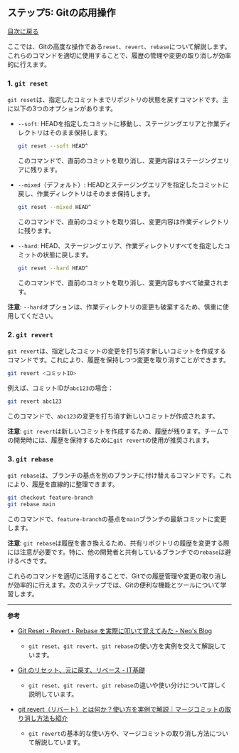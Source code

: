## ステップ5: Gitの応用操作

[目次に戻る](git学習目次.md)

ここでは、Gitの高度な操作である`reset`、`revert`、`rebase`について解説します。これらのコマンドを適切に使用することで、履歴の管理や変更の取り消しが効率的に行えます。

### 1. `git reset`

`git reset`は、指定したコミットまでリポジトリの状態を戻すコマンドです。主に以下の3つのオプションがあります。

- `--soft`: HEADを指定したコミットに移動し、ステージングエリアと作業ディレクトリはそのまま保持します。

  ```bash
  git reset --soft HEAD^
  ```

  このコマンドで、直前のコミットを取り消し、変更内容はステージングエリアに残ります。 

- `--mixed`（デフォルト）: HEADとステージングエリアを指定したコミットに戻し、作業ディレクトリはそのまま保持します。

  ```bash
  git reset --mixed HEAD^
  ```

  このコマンドで、直前のコミットを取り消し、変更内容は作業ディレクトリに残ります。 

- `--hard`: HEAD、ステージングエリア、作業ディレクトリすべてを指定したコミットの状態に戻します。

  ```bash
  git reset --hard HEAD^
  ```

  このコマンドで、直前のコミットを取り消し、変更内容もすべて破棄されます。 

**注意**: `--hard`オプションは、作業ディレクトリの変更も破棄するため、慎重に使用してください。

### 2. `git revert`

`git revert`は、指定したコミットの変更を打ち消す新しいコミットを作成するコマンドです。これにより、履歴を保持しつつ変更を取り消すことができます。

```bash
git revert <コミットID>
```

例えば、コミットIDが`abc123`の場合：

```bash
git revert abc123
```

このコマンドで、`abc123`の変更を打ち消す新しいコミットが作成されます。 

**注意**: `git revert`は新しいコミットを作成するため、履歴が残ります。チームでの開発時には、履歴を保持するために`git revert`の使用が推奨されます。

### 3. `git rebase`

`git rebase`は、ブランチの基点を別のブランチに付け替えるコマンドです。これにより、履歴を直線的に整理できます。

```bash
git checkout feature-branch
git rebase main
```

このコマンドで、`feature-branch`の基点を`main`ブランチの最新コミットに変更します。 

**注意**: `git rebase`は履歴を書き換えるため、共有リポジトリの履歴を変更する際には注意が必要です。特に、他の開発者と共有しているブランチでの`rebase`は避けるべきです。

これらのコマンドを適切に活用することで、Gitでの履歴管理や変更の取り消しが効率的に行えます。次のステップでは、Gitの便利な機能とツールについて学習します。

---

**参考**

- [Git Reset・Revert・Rebase を実際に叩いて覚えてみた - Neo's Blog](https://neos21.net/blog/2017/04/05-02.html)
  - `git reset`、`git revert`、`git rebase`の使い方を実例を交えて解説しています。

- [Git のリセット、元に戻す、リベース - IT基礎](https://it-kiso.com/tech/development/git-%E3%81%AE%E3%83%AA%E3%82%BB%E3%83%83%E3%83%88%E3%80%81%E5%85%83%E3%81%AB%E6%88%BB%E3%81%99%E3%80%81%E3%83%AA%E3%83%99%E3%83%BC%E3%82%B9/)
  - `git reset`、`git revert`、`git rebase`の違いや使い分けについて詳しく説明しています。

- [git revert（リバート）とは何か？使い方を実例で解説｜マージコミットの取り消し方法も紹介](https://prograshi.com/general/git/git-revert/)
  - `git revert`の基本的な使い方や、マージコミットの取り消し方法について解説しています。 